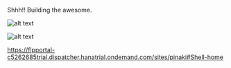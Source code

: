 Shhh!! Building the awesome.

![alt text](https://image.ibb.co/dauAcH/APICLIENT.png)

![alt text](https://image.ibb.co/gRPyWc/APICLIENT_v2_DATA.png)

https://flpportal-c5262685trial.dispatcher.hanatrial.ondemand.com/sites/pinaki#Shell-home
